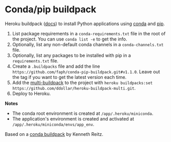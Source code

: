 Conda/pip buildpack
===================

Heroku buildpack ([docs](https://devcenter.heroku.com/articles/buildpacks)) to
install Python applications using [conda](http://conda.pydata.org) and
[pip](https://pypi.python.org).

1. List package requirements in a `conda-requirements.txt` file in the root of
   the project. You can use `conda list -e` to get the info.
2. Optionally, list any non-default conda channels in a `conda-channels.txt`
   file.
3. Optionally, list any packages to be installed with pip in a
   `requirements.txt` file.
4. Create a `.buildpacks` file and add the line
   `https://github.com/faph/conda-pip-buildpack.git#v1.1.0`. Leave out the tag
   if you want to get the latest version each time.
5. Add the [multi-buildpack](https://github.com/ddollar/heroku-buildpack-multi)
   to the project with
   `heroku buildpacks:set https://github.com/ddollar/heroku-buildpack-multi.git`.
6. Deploy to Heroku.

**Notes**

- The conda root environment is created at ``/app/.heroku/miniconda``.
- The application's environment is created and activated at
  ``/app/.heroku/miniconda/envs/app_env``.

Based on a [conda buildpack](https://github.com/kennethreitz/conda-buildpack)
by Kenneth Reitz.
